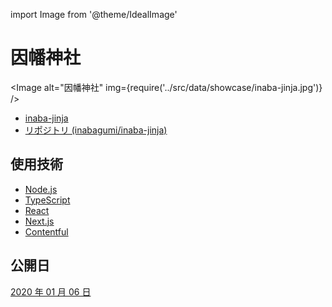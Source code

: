 import Image from '@theme/IdealImage'

# 因幡神社

<Image alt="因幡神社" img={require('../src/data/showcase/inaba-jinja.jpg')} />

- [inaba-jinja](https://inaba-jinja.com/)
- [リポジトリ (inabagumi/inaba-jinja)](https://github.com/inabagumi/inaba-jinja)

## 使用技術

- [Node.js](https://nodejs.org/ja/)
- [TypeScript](https://www.typescriptlang.org/)
- [React](https://ja.reactjs.org/)
- [Next.js](https://nextjs.org/)
- [Contentful](https://www.contentful.com/)

## 公開日

[2020 年 01 月 06 日](https://twitter.com/ykzts/status/1213981122595414016)

